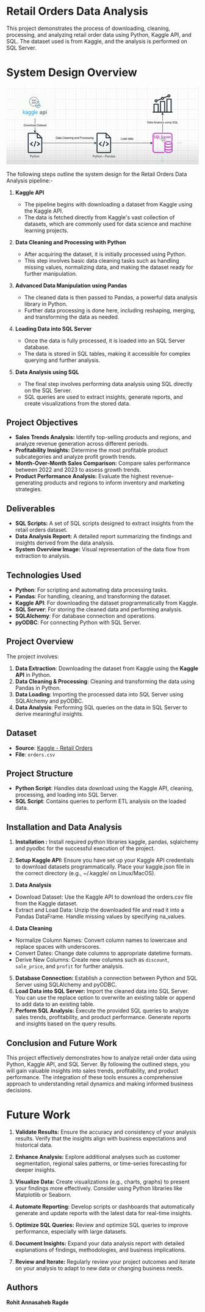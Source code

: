 # Retail Orders Data Analysis

This project demonstrates the process of downloading, cleaning, processing, and analyzing retail order data using Python, Kaggle API, and SQL. The dataset used is from Kaggle, and the analysis is performed on SQL Server.

# System Design Overview

![System Overview](https://github.com/rohitaragde/OrderDataSQL-ETL-Analysis/blob/master/system_overview.png)

The following steps outline the system design for the Retail Orders Data Analysis pipeline:-

1. **Kaggle API**
   - The pipeline begins with downloading a dataset from Kaggle using the Kaggle API.
   - The data is fetched directly from Kaggle's vast collection of datasets, which are commonly used for data science and machine learning projects.

2. **Data Cleaning and Processing with Python**
   - After acquiring the dataset, it is initially processed using Python.
   - This step involves basic data cleaning tasks such as handling missing values, normalizing data, and making the dataset ready for further manipulation.

3. **Advanced Data Manipulation using Pandas**
   - The cleaned data is then passed to Pandas, a powerful data analysis library in Python.
   - Further data processing is done here, including reshaping, merging, and transforming the data as needed.

4. **Loading Data into SQL Server**
   - Once the data is fully processed, it is loaded into an SQL Server database.
   - The data is stored in SQL tables, making it accessible for complex querying and further analysis.

5. **Data Analysis using SQL**
   - The final step involves performing data analysis using SQL directly on the SQL Server.
   - SQL queries are used to extract insights, generate reports, and create visualizations from the stored data.



## Project Objectives
- **Sales Trends Analysis:** Identify top-selling products and regions, and analyze revenue generation across different periods.
- **Profitability Insights:** Determine the most profitable product subcategories and analyze profit growth trends.
- **Month-Over-Month Sales Comparison:** Compare sales performance between 2022 and 2023 to assess growth trends.
- **Product Performance Analysis:** Evaluate the highest revenue-generating products and regions to inform inventory and marketing strategies.

## Deliverables
- **SQL Scripts:** A set of SQL scripts designed to extract insights from the retail orders dataset.
- **Data Analysis Report:** A detailed report summarizing the findings and insights derived from the data analysis.
- **System Overview Image:** Visual representation of the data flow from extraction to analysis.

## Technologies Used
- **Python**: For scripting and automating data processing tasks.
- **Pandas**: For handling, cleaning, and transforming the dataset.
- **Kaggle API**: For downloading the dataset programmatically from Kaggle.
- **SQL Server**: For storing the cleaned data and performing analysis.
- **SQLAlchemy**: For database connection and operations.
- **pyODBC**: For connecting Python with SQL Server.

## Project Overview

The project involves:
1. **Data Extraction**: Downloading the dataset from Kaggle using the **Kaggle API** in Python.
2. **Data Cleaning & Processing**: Cleaning and transforming the data using Pandas in Python.
3. **Data Loading**: Importing the processed data into SQL Server using SQLAlchemy and pyODBC.
4. **Data Analysis**: Performing SQL queries on the data in SQL Server to derive meaningful insights.

## Dataset

- **Source**: [Kaggle - Retail Orders](https://www.kaggle.com/datasets/ankitbansal06/retail-orders)
- **File**: `orders.csv`

## Project Structure

- **Python Script**: Handles data download using the Kaggle API, cleaning, processing, and loading into SQL Server.
- **SQL Script**: Contains queries to perform ETL analysis on the loaded data.

## Installation and Data Analysis 

1. **Installation :** Install required python libraries kaggle, pandas, sqlalchemy and pyodbc for the successful execution of the project.

2. **Setup Kaggle API:** Ensure you have set up your Kaggle API credentials to download datasets programmatically. Place your kaggle.json file in the correct directory (e.g., ~/.kaggle/ on Linux/MacOS).

3. **Data Analysis**

- Download Dataset: Use the Kaggle API to download the orders.csv file from the Kaggle dataset.
- Extract and Load Data: Unzip the downloaded file and read it into a Pandas DataFrame. Handle missing values by specifying na_values.
   
 4. **Data Cleaning**
- Normalize Column Names: Convert column names to lowercase and replace spaces with underscores.
- Convert Dates: Change date columns to appropriate datetime formats.
- Derive New Columns: Create new columns such as `discount`, `sale_price`, and `profit` for further analysis.

5. **Database Connection:** Establish a connection between Python and SQL Server using SQLAlchemy and pyODBC.
6. **Load Data into SQL Server:** Import the cleaned data into SQL Server. You can use the replace option to overwrite an existing table or append to add data to an existing table.
7. **Perform SQL Analysis:** Execute the provided SQL queries to analyze sales trends, profitability, and product performance.
Generate reports and insights based on the query results.

## Conclusion and Future Work

This project effectively demonstrates how to analyze retail order data using Python, Kaggle API, and SQL Server. By following the outlined steps, you will gain valuable insights into sales trends, profitability, and product performance. The integration of these tools ensures a comprehensive approach to understanding retail dynamics and making informed business decisions.

# Future Work

1. **Validate Results:** Ensure the accuracy and consistency of your analysis results. Verify that the insights align with business expectations and historical data.

2. **Enhance Analysis:** Explore additional analyses such as customer segmentation, regional sales patterns, or time-series forecasting for deeper insights.

3. **Visualize Data:** Create visualizations (e.g., charts, graphs) to present your findings more effectively. Consider using Python libraries like Matplotlib or Seaborn.

4. **Automate Reporting:** Develop scripts or dashboards that automatically generate and update reports with the latest data for real-time insights.

5. **Optimize SQL Queries:** Review and optimize SQL queries to improve performance, especially with large datasets.

6. **Document Insights:** Expand your data analysis report with detailed explanations of findings, methodologies, and business implications.

7. **Review and Iterate:** Regularly review your project outcomes and iterate on your analysis to adapt to new data or changing business needs.

## Authors

**Rohit Annasaheb Ragde**




